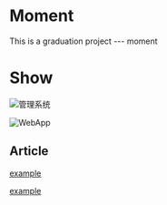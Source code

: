 # Moment

This is a graduation project --- moment

# Show

![管理系统](http://oubl6fzsm.bkt.clouddn.com/moment2.gif)

![WebApp](http://oubl6fzsm.bkt.clouddn.com/moment3.gif)

## Article

[example](http://f2er.meitu.com/hmz/ClipImageDemo/example)

[example](http://f2er.meitu.com/hmz/ClipImageDemo/example)
